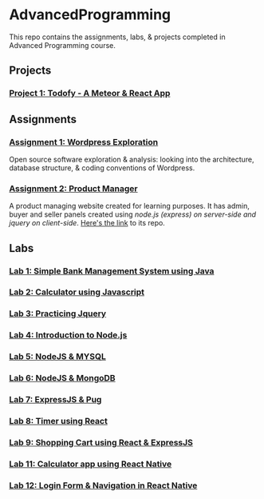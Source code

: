 # AdvancedProgramming
This repo contains the assignments, labs, &amp; projects completed in Advanced Programming course.

## Projects
### [Project 1: Todofy - A Meteor & React App](https://github.com/hasnainnaeem/todo-app-meteor-react)

## Assignments
### [Assignment 1: Wordpress Exploration](https://github.com/hasnainnaeem/AdvancedProgramming/blob/master/Exploring%20%26%20Analyzing%20Wordpress-Assignment1.pdf)
Open source software exploration & analysis: looking into the architecture, database structure, & coding conventions of Wordpress.

### [Assignment 2: Product Manager](https://github.com/hasnainnaeem/node-product-manager)
A product managing website created for learning purposes. It has admin, buyer and seller panels created using *node.js (express) on server-side and jquery on client-side*. 
[Here's the link](https://github.com/hasnainnaeem/node-product-manager) to its repo.
## Labs
### [Lab 1: Simple Bank Management System using Java](https://github.com/hasnainnaeem/AdvancedProgramming/blob/master/Labs/Lab1-Java%20BankManagementSystem.docx)
### [Lab 2: Calculator using Javascript](https://github.com/hasnainnaeem/AdvancedProgramming/blob/master/Labs/Lab2-JS%20Calculator.html)
### [Lab 3: Practicing Jquery](https://github.com/hasnainnaeem/AdvancedProgramming/blob/master/Labs/Lab3-Jquery.docx)
### [Lab 4: Introduction to Node.js](https://github.com/hasnainnaeem/AdvancedProgramming/blob/master/Labs/Lab4-Nodejs.docx)
### [Lab 5: NodeJS & MYSQL](https://github.com/hasnainnaeem/AdvancedProgramming/blob/master/Labs/Lab5-Nodejs%20%26%20MYSQL.docx)
### [Lab 6: NodeJS & MongoDB](https://github.com/hasnainnaeem/AdvancedProgramming/blob/master/Labs/Lab6-Nodejs%20%26%20MongoDB.docx)
### [Lab 7: ExpressJS & Pug](https://github.com/hasnainnaeem/AdvancedProgramming/blob/master/Labs/Lab7-ExpressJS%20%26%20Pug.docx)
### [Lab 8: Timer using React](https://github.com/hasnainnaeem/AdvancedProgramming/tree/master/Labs/Lab8-React%20Timer)
### [Lab 9: Shopping Cart using React & ExpressJS](https://github.com/hasnainnaeem/AdvancedProgramming/tree/master/Labs/Lab9-React%20Shopping%20Cart)
### [Lab 11: Calculator app using React Native](https://github.com/hasnainnaeem/AdvancedProgramming/tree/master/Labs/Lab11%2C12-React%20Native%20Calculator%20%26%20Login%20Form)
### [Lab 12: Login Form & Navigation in React Native](https://github.com/hasnainnaeem/AdvancedProgramming/tree/master/Labs/Lab11%2C12-React%20Native%20Calculator%20%26%20Login%20Form)

